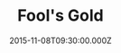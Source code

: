 ---
title: "Fool's Gold"
image: "https://i.imgur.com/MuLYIpM.jpg"
date: "2015-11-08T09:30:00.000Z"
video:
  type: "vimeo"
  id: 145057463
speaker:
  name: "Bart Wilkins"
  permalink: "bart-wilkins"
series: "prospectors"
---